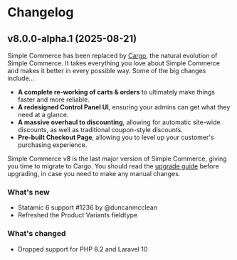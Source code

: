 # Changelog

## v8.0.0-alpha.1 (2025-08-21)

Simple Commerce has been replaced by [Cargo](https://builtwithcargo.dev), the natural evolution of Simple Commerce. It takes everything you love about Simple Commerce and makes it better in every possible way. Some of the big changes include...

* **A complete re-working of carts & orders** to ultimately make things faster and more reliable.
* **A redesigned Control Panel UI**, ensuring your admins can get what they need at a glance.
* **A massive overhaul to discounting**, allowing for automatic site-wide discounts, as well as traditional coupon-style discounts.
* **Pre-built Checkout Page**, allowing you to level up your customer's purchasing experience.

Simple Commerce v8 is the last major version of Simple Commerce, giving you time to migrate to Cargo. You should read the [upgrade guide](https://simple-commerce.duncanmcclean.com/upgrade-guides/v7-to-v8) before upgrading, in case you need to make any manual changes.

### What's new

- Statamic 6 support #1236 by @duncanmcclean
- Refreshed the Product Variants fieldtype

### What's changed

- Dropped support for PHP 8.2 and Laravel 10
